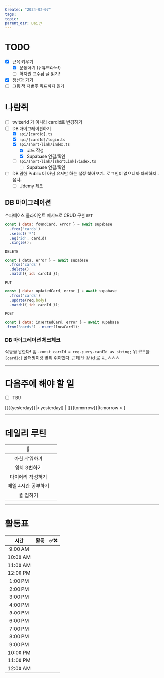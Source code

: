 ```yaml
---
Created: "2024-02-07"
tags: 
topic: 
parent_dir: Daily
---
```

# TODO
- [x] 근육 키우기
	- [x] 운동하기 (유튜브라도!)
	- [ ] 허지원 교수님 글 읽기!
- [x] 정신과 가기
- [ ] 그릿 책 저번주 목표까지 읽기
# 나람쥑
- [ ] twitterId 가 아니라 cardId로 변경하기
- [ ] DB 마이그레이션하기
	- [x] `api/[cardId].ts`
	- [x] `api/[cardId]/login.ts`
	- [x] `api/short-link/index.ts`
		- [x] 코드 작성
		- [x] Supabase 연결/확인
	- [ ] `api/short-link/[shortLink]/index.ts`
		- [ ] Supabase 연결/확인
- [ ] DB 권한 Public 이 아닌 유저만 하는 설정 찾아보기...로그인이 없으니까 어케하지..음냐..
	- [ ] Udemy 체크

## DB 마이그레이션
수파베이스 클라이언트 메서드로 CRUD 구현
`GET`
```js
const { data: foundCard, error } = await supabase
  .from('cards')
  .select('*')
  .eq('id', cardId)
  .single();
```

`DELETE`
```js
const { data, error } = await supabase
  .from('cards')
  .delete()
  .match({ id: cardId });
```

`PUT`
```js
const { data: updatedCard, error } = await supabase
  .from('cards')
  .update(req.body)
  .match({ id: cardId });
```

`POST`
```js
const { data: insertedCard, error } = await supabase
.from('cards') .insert([newCard]);
```
### DB 마이그레이션 체크체크
작동을 안한다! 흠.. 
`const cardId = req.query.cardId as string;` 
위 코드를 `[cardId]` 폴더명이랑 맞춰 줘야했다. 근데 난 걍 id 로 둠..ㅎㅎㅎ

----
# 다음주에 해야 할 일
- [ ] TBU 
  
[[{{yesterday}}|< yesterday]] | [[{{tomorrow}}|tomorrow >]]  
  
---  
# 데일리 루틴
|         🐣          |     |
|:-------------------:|:---:|
|    아침 샤워하기    |     |
|    양치 3번하기     |     |
|  다이어리 작성하기  |     |
| 매일 4시간 공부하기 |     |
|      풀 업하기      |     |

----
# 활동표
| 시간 | 활동 | ✅❌ |
| :--: | :--: | ---- |
| 9:00 AM |  |  |
| 10:00 AM |  |  |
| 11:00 AM |  |  |
| 12:00 PM |  |  |
| 1:00 PM |  |  |
| 2:00 PM |  |  |
| 3:00 PM |  |  |
| 4:00 PM |  |  |
| 5:00 PM |  |  |
| 6:00 PM |  |  |
| 7:00 PM |  |  |
| 8:00 PM |  |  |
| 9:00 PM |  |  |
| 10:00 PM |  |  |
| 11:00 PM |  |  |
| 12:00 AM |  |  |
